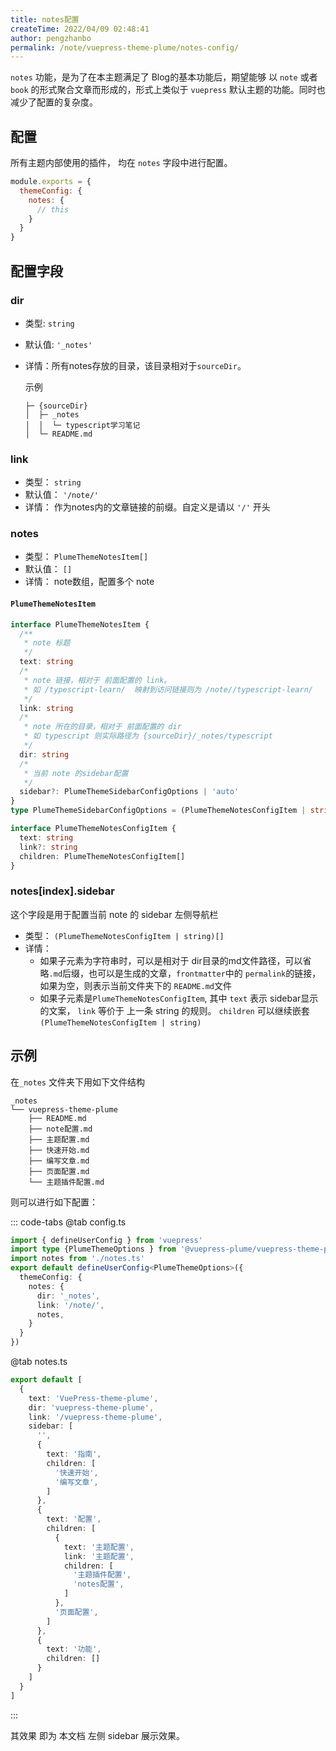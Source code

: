 ```yaml
---
title: notes配置
createTime: 2022/04/09 02:48:41
author: pengzhanbo
permalink: /note/vuepress-theme-plume/notes-config/
---
```


`notes` 功能，是为了在本主题满足了 Blog的基本功能后，期望能够 以 `note` 或者 `book` 的形式聚合文章而形成的，形式上类似于 `vuepress` 默认主题的功能。同时也减少了配置的复杂度。

## 配置
所有主题内部使用的插件， 均在 `notes` 字段中进行配置。
``` js {3-5}
module.exports = {
  themeConfig: {
    notes: {
      // this
    }
  }
}
```

## 配置字段

### dir

- 类型: `string`
- 默认值: `'_notes'`
- 详情：所有notes存放的目录，该目录相对于`sourceDir`。
  
  示例
  ```
  ├─ {sourceDir}
  │  ├─ _notes
  │  │  └─ typescript学习笔记
  │  └─ README.md
  ```

### link

- 类型： `string`
- 默认值： `'/note/'`
- 详情： 作为notes内的文章链接的前缀。自定义是请以 `'/'` 开头

### notes

- 类型： `PlumeThemeNotesItem[]`
- 默认值： `[]`
- 详情： note数组，配置多个 note

#### `PlumeThemeNotesItem`
``` ts
interface PlumeThemeNotesItem {
  /**
   * note 标题
   */
  text: string
  /*
   * note 链接，相对于 前面配置的 link。
   * 如 /typescript-learn/  映射到访问链接则为 /note//typescript-learn/
   */
  link: string
  /*
   * note 所在的目录，相对于 前面配置的 dir
   * 如 typescript 则实际路径为 {sourceDir}/_notes/typescript
   */
  dir: string
  /*
   * 当前 note 的sidebar配置
   */
  sidebar?: PlumeThemeSidebarConfigOptions | 'auto'
}
type PlumeThemeSidebarConfigOptions = (PlumeThemeNotesConfigItem | string)[]

interface PlumeThemeNotesConfigItem {
  text: string
  link?: string
  children: PlumeThemeNotesConfigItem[]
}
```
### notes\[index\].sidebar

这个字段是用于配置当前 note 的 sidebar 左侧导航栏

- 类型： `(PlumeThemeNotesConfigItem | string)[]`
- 详情：
  - 如果子元素为字符串时，可以是相对于 dir目录的md文件路径，可以省略`.md`后缀，也可以是生成的文章，`frontmatter`中的
    `permalink`的链接， 如果为空，则表示当前文件夹下的 `README.md`文件
  - 如果子元素是`PlumeThemeNotesConfigItem`, 其中 `text` 表示 sidebar显示的文案，
    `link` 等价于 上一条 string 的规则。
    `children` 可以继续嵌套`(PlumeThemeNotesConfigItem | string)`

## 示例

在`_notes` 文件夹下用如下文件结构
```
_notes
└── vuepress-theme-plume
    ├── README.md
    ├── note配置.md
    ├── 主题配置.md
    ├── 快速开始.md
    ├── 编写文章.md
    ├── 页面配置.md
    └── 主题插件配置.md
```

则可以进行如下配置：

::: code-tabs
@tab config.ts
``` ts
import { defineUserConfig } from 'vuepress'
import type {PlumeThemeOptions } from '@vuepress-plume/vuepress-theme-plume'
import notes from './notes.ts'
export default defineUserConfig<PlumeThemeOptions>({
  themeConfig: {
    notes: {
      dir: '_notes',
      link: '/note/',
      notes,
    }
  }
})
```

@tab notes.ts
``` ts
export default [
  {
    text: 'VuePress-theme-plume',
    dir: 'vuepress-theme-plume',
    link: '/vuepress-theme-plume',
    sidebar: [
      '',
      {
        text: '指南',
        children: [
          '快速开始',
          '编写文章',
        ]
      },
      {
        text: '配置',
        children: [
          {
            text: '主题配置',
            link: '主题配置',
            children: [
              '主题插件配置',
              'notes配置',
            ]
          },
          '页面配置',
        ]
      },
      {
        text: '功能',
        children: []
      }
    ]
  }
]
```
:::

其效果 即为 本文档 左侧 sidebar 展示效果。
